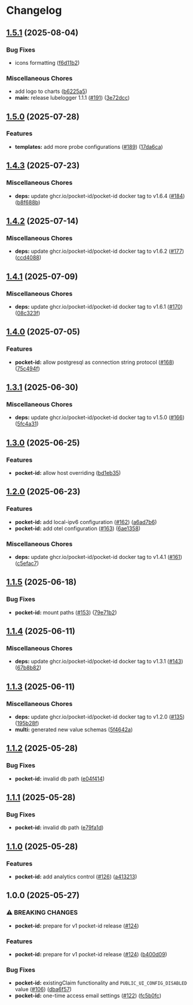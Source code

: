 # Changelog

## [1.5.1](https://github.com/anza-labs/charts/compare/pocket-id-1.5.0...pocket-id-v1.5.1) (2025-08-04)


### Bug Fixes

* icons formatting ([f6d11b2](https://github.com/anza-labs/charts/commit/f6d11b2f5c4258f8f5d5fb458bfb2a79f7b15e39))


### Miscellaneous Chores

* add logo to charts ([b6225a5](https://github.com/anza-labs/charts/commit/b6225a5bad1be9f597fe5cd22553505af9ad0b18))
* **main:** release lubelogger 1.1.1 ([#191](https://github.com/anza-labs/charts/issues/191)) ([3e72dcc](https://github.com/anza-labs/charts/commit/3e72dccb23a4b1da9011d5c6eed5909f582834f6))

## [1.5.0](https://github.com/anza-labs/charts/compare/pocket-id-1.4.3...pocket-id-v1.5.0) (2025-07-28)


### Features

* **templates:** add more probe configurations ([#189](https://github.com/anza-labs/charts/issues/189)) ([17da6ca](https://github.com/anza-labs/charts/commit/17da6ca71c1a754fdb15d3db40da5a856a5ca93e))

## [1.4.3](https://github.com/anza-labs/charts/compare/pocket-id-1.4.2...pocket-id-v1.4.3) (2025-07-23)


### Miscellaneous Chores

* **deps:** update ghcr.io/pocket-id/pocket-id docker tag to v1.6.4 ([#184](https://github.com/anza-labs/charts/issues/184)) ([b8f688b](https://github.com/anza-labs/charts/commit/b8f688bfaded17fb4382e514ef2832123b922167))

## [1.4.2](https://github.com/anza-labs/charts/compare/pocket-id-1.4.1...pocket-id-v1.4.2) (2025-07-14)


### Miscellaneous Chores

* **deps:** update ghcr.io/pocket-id/pocket-id docker tag to v1.6.2 ([#177](https://github.com/anza-labs/charts/issues/177)) ([ccd4088](https://github.com/anza-labs/charts/commit/ccd40887a2c81139de12a05e165016315c37ec74))

## [1.4.1](https://github.com/anza-labs/charts/compare/pocket-id-1.4.0...pocket-id-v1.4.1) (2025-07-09)


### Miscellaneous Chores

* **deps:** update ghcr.io/pocket-id/pocket-id docker tag to v1.6.1 ([#170](https://github.com/anza-labs/charts/issues/170)) ([08c323f](https://github.com/anza-labs/charts/commit/08c323fd3edf553162c1412efa5fb08762dc6aec))

## [1.4.0](https://github.com/anza-labs/charts/compare/pocket-id-1.3.1...pocket-id-v1.4.0) (2025-07-05)


### Features

* **pocket-id:** allow postgresql as connection string protocol ([#168](https://github.com/anza-labs/charts/issues/168)) ([75c494f](https://github.com/anza-labs/charts/commit/75c494f80fcb224423862a4c8d1af5dae291b873))

## [1.3.1](https://github.com/anza-labs/charts/compare/pocket-id-1.3.0...pocket-id-v1.3.1) (2025-06-30)


### Miscellaneous Chores

* **deps:** update ghcr.io/pocket-id/pocket-id docker tag to v1.5.0 ([#166](https://github.com/anza-labs/charts/issues/166)) ([5fc4a31](https://github.com/anza-labs/charts/commit/5fc4a31d0468dd8ca41bcbb069e5444e942e945a))

## [1.3.0](https://github.com/anza-labs/charts/compare/pocket-id-1.2.0...pocket-id-v1.3.0) (2025-06-25)


### Features

* **pocket-id:** allow host overriding ([bd1eb35](https://github.com/anza-labs/charts/commit/bd1eb35840bef3980752c870420c4c58807af518))

## [1.2.0](https://github.com/anza-labs/charts/compare/pocket-id-1.1.5...pocket-id-v1.2.0) (2025-06-23)


### Features

* **pocket-id:** add local-ipv6 configuration ([#162](https://github.com/anza-labs/charts/issues/162)) ([a6ad7b6](https://github.com/anza-labs/charts/commit/a6ad7b6c902cfd3f79d03e601795bec6ac0b4bc5))
* **pocket-id:** add otel configuration ([#163](https://github.com/anza-labs/charts/issues/163)) ([6ae1358](https://github.com/anza-labs/charts/commit/6ae1358b3b0c52e323043aa69d7dac8127fe9d86))


### Miscellaneous Chores

* **deps:** update ghcr.io/pocket-id/pocket-id docker tag to v1.4.1 ([#161](https://github.com/anza-labs/charts/issues/161)) ([c5efac7](https://github.com/anza-labs/charts/commit/c5efac76469e315263357c34e387722eff3b214e))

## [1.1.5](https://github.com/anza-labs/charts/compare/pocket-id-1.1.4...pocket-id-v1.1.5) (2025-06-18)


### Bug Fixes

* **pocket-id:** mount paths ([#153](https://github.com/anza-labs/charts/issues/153)) ([79e71b2](https://github.com/anza-labs/charts/commit/79e71b2a419d82db5569e2385e08305b6206f8aa))

## [1.1.4](https://github.com/anza-labs/charts/compare/pocket-id-1.1.3...pocket-id-v1.1.4) (2025-06-11)


### Miscellaneous Chores

* **deps:** update ghcr.io/pocket-id/pocket-id docker tag to v1.3.1 ([#143](https://github.com/anza-labs/charts/issues/143)) ([67b8b82](https://github.com/anza-labs/charts/commit/67b8b82eee5de1708c8f492aa747b0a3a1f060ea))

## [1.1.3](https://github.com/anza-labs/charts/compare/pocket-id-1.1.2...pocket-id-v1.1.3) (2025-06-11)


### Miscellaneous Chores

* **deps:** update ghcr.io/pocket-id/pocket-id docker tag to v1.2.0 ([#135](https://github.com/anza-labs/charts/issues/135)) ([195b28f](https://github.com/anza-labs/charts/commit/195b28f891faf8bd925aedb9c102b62a457de543))
* **multi:** generated new value schemas ([5f4642a](https://github.com/anza-labs/charts/commit/5f4642a315a0785f5ce34d72f9680fb02a387204))

## [1.1.2](https://github.com/anza-labs/charts/compare/pocket-id-1.1.1...pocket-id-v1.1.2) (2025-05-28)


### Bug Fixes

* **pocket-id:** invalid db path ([e04f414](https://github.com/anza-labs/charts/commit/e04f414ede36566312b7c13bb8c026277cdad52e))

## [1.1.1](https://github.com/anza-labs/charts/compare/pocket-id-1.1.0...pocket-id-v1.1.1) (2025-05-28)


### Bug Fixes

* **pocket-id:** invalid db path ([e79fa1d](https://github.com/anza-labs/charts/commit/e79fa1dfe5eb6b34a364f9352c7a331e5090da88))

## [1.1.0](https://github.com/anza-labs/charts/compare/pocket-id-1.0.0...pocket-id-v1.1.0) (2025-05-28)


### Features

* **pocket-id:** add analytics control ([#126](https://github.com/anza-labs/charts/issues/126)) ([a413213](https://github.com/anza-labs/charts/commit/a413213399594498a9dc10c678b750b2e2a0d757))

## 1.0.0 (2025-05-27)


### ⚠ BREAKING CHANGES

* **pocket-id:** prepare for v1 pocket-id release ([#124](https://github.com/anza-labs/charts/issues/124))

### Features

* **pocket-id:** prepare for v1 pocket-id release ([#124](https://github.com/anza-labs/charts/issues/124)) ([b400d09](https://github.com/anza-labs/charts/commit/b400d09e66a4d8b07f988bd56f33494ee1fe8ece))


### Bug Fixes

* **pocket-id:** existingClaim functionality and `PUBLIC_UI_CONFIG_DISABLED` value ([#106](https://github.com/anza-labs/charts/issues/106)) ([dba6f57](https://github.com/anza-labs/charts/commit/dba6f5774dbf512f5ee8a5540b2f0530b0111eb7))
* **pocket-id:** one-time access email settings ([#122](https://github.com/anza-labs/charts/issues/122)) ([fc5b0fc](https://github.com/anza-labs/charts/commit/fc5b0fc248cb0b7e6c5601ebfb93a7934d2870bf))
